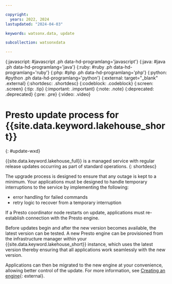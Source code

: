 ```yaml
---

copyright:
  years: 2022, 2024
lastupdated: "2024-04-03"

keywords: watsonx.data, update

subcollection: watsonxdata

---
```


{:javascript: #javascript .ph data-hd-programlang='javascript'}
{:java: #java .ph data-hd-programlang='java'}
{:ruby: #ruby .ph data-hd-programlang='ruby'}
{:php: #php .ph data-hd-programlang='php'}
{:python: #python .ph data-hd-programlang='python'}
{:external: target="_blank" .external}
{:shortdesc: .shortdesc}
{:codeblock: .codeblock}
{:screen: .screen}
{:tip: .tip}
{:important: .important}
{:note: .note}
{:deprecated: .deprecated}
{:pre: .pre}
{:video: .video}

# Presto update process for {{site.data.keyword.lakehouse_short}}
{: #update-wxd}

{{site.data.keyword.lakehouse_full}} is a managed service with regular release updates occurring as part of standard operations.
{: shortdesc}


The upgrade process is designed to ensure that any outage is kept to a minimum. Your applications must be designed to handle temporary interruptions to the service by implementing the following:

* error handling for failed commands
* retry logic to recover from a temporary interruption

If a Presto coordinator node restarts on update, applications must re-establish connection with the Presto engine.

Before updates begin and after the new version becomes available, the latest version can be tested. A new Presto engine can be provisioned from the infrastructure manager within your {{site.data.keyword.lakehouse_short}} instance, which uses the latest version thereby ensuring that all applications work seamlessly with the new version.

Applications can then be migrated to the new engine at your convenience, allowing better control of the update.
For more information, see [Creating an engine](watsonxdata?topic=watsonxdata-prov_engine){: external}.
